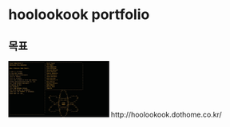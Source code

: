 <h1>hoolookook portfolio</h1>

<h2>목표</h2>
<img src="/portalEnd.jpg" width="40%" height="30%" title="portalEnding" alt="portalEnding"></img>
http://hoolookook.dothome.co.kr/
